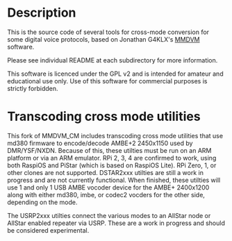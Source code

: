 # Description

This is the source code of several tools for cross-mode conversion for some digital voice protocols, based on Jonathan G4KLX's [MMDVM](https://github.com/g4klx) software.

Please see individual README at each subdirectory for more information.

This software is licenced under the GPL v2 and is intended for amateur and educational use only. Use of this software for commercial purposes is strictly forbidden.

# Transcoding cross mode utilities

This fork of MMDVM_CM includes transcoding cross mode utilities that use md380 firmware to encode/decode AMBE+2 2450x1150 used by DMR/YSF/NXDN.  Because of this, these utilties must be run on an ARM platform or via an ARM emulator.  RPi 2, 3, 4 are confirmed to work, using both RaspiOS and PiStar (which is based on RaspiOS Lite).  RPi Zero, 1, or other clones are not supported.  DSTAR2xxx utilties are still a work in progress and are not currently functional.  When finished, these utilties will use 1 and only 1 USB AMBE vocoder device for the AMBE+ 2400x1200 along with either md380, imbe, or codec2 vocders for the other side, depending on the mode.

The USRP2xxx utilties connect the various modes to an AllStar node or AllStar enabled repeater via USRP.  These are a work in progress and should be considered experimental.


